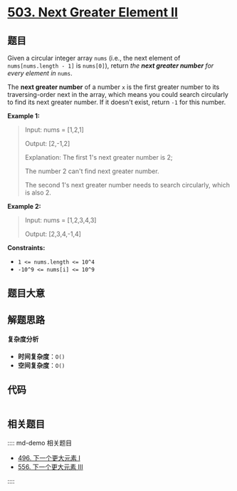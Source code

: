 # [503. Next Greater Element II](https://leetcode.com/problems/next-greater-element-ii/)

## 题目

Given a circular integer array `nums` (i.e., the next element of
`nums[nums.length - 1]` is `nums[0]`), return _the **next greater number** for
every element in_ `nums`.

The **next greater number** of a number `x` is the first greater number to its
traversing-order next in the array, which means you could search circularly to
find its next greater number. If it doesn't exist, return `-1` for this
number.

**Example 1:**

> Input: nums = [1,2,1]
>
> Output: [2,-1,2]
>
> Explanation: The first 1's next greater number is 2;
>
> The number 2 can't find next greater number.
>
> The second 1's next greater number needs to search circularly, which is also 2.

**Example 2:**

> Input: nums = [1,2,3,4,3]
>
> Output: [2,3,4,-1,4]

**Constraints:**

- `1 <= nums.length <= 10^4`
- `-10^9 <= nums[i] <= 10^9`

## 题目大意

## 解题思路

#### 复杂度分析

- **时间复杂度**：`O()`
- **空间复杂度**：`O()`

## 代码

```javascript

```

## 相关题目

:::: md-demo 相关题目

- [496. 下一个更大元素 I](./0496.md)
- [556. 下一个更大元素 III](https://leetcode.com/problems/next-greater-element-iii)

::::
